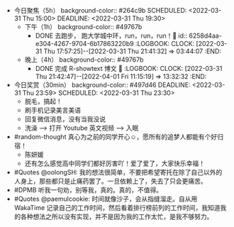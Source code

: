 - 今日聚焦（5h）
  background-color:: #264c9b
  SCHEDULED: <2022-03-31 Thu 15:00>
  DEADLINE: <2022-03-31 Thu 19:30>
	- 下午（1h）
	  background-color:: #49767b
		- DONE 去跑步， 跑大学城中环，run，run，run！🏃‍
		  id:: 6258d4aa-e304-4267-9704-6b17863220b9
		  :LOGBOOK:
		  CLOCK: [2022-03-31 Thu 17:57:25]--[2022-03-31 Thu 21:41:32] =>  03:44:07
		  :END:
	- 晚上（4h）
	  background-color:: #49767b
		- DONE 完成 R-showtext 博文 📃
		  :LOGBOOK:
		  CLOCK: [2022-03-31 Thu 21:42:47]--[2022-04-01 Fri 11:15:19] =>  13:32:32
		  :END:
- 今日奖赏（30min）
  background-color:: #497d46
  DEADLINE: <2022-03-31 Thu 23:59>
  SCHEDULED: <2022-03-31 Thu 23:30>
	- 脱毛，搞起！
	- 刷手机记录美言美语
	- 回复微信消息，没有当我没说
	- 洗澡 --> 打开 Youtube 英文视频 --> 入眠
- #random-thought 真心为之前的同学开心☺，愿所有的追梦人都能有个好归宿！
	- 陈妍媛
	- 还有怎么感觉高中同学们都好厉害吖！爱了爱了，大家快乐幸福！
- #Quotes @oolongSH: 我的想法很简单，不要把希望寄托在除了自己以外的人身上，那些都只是止痛药罢了。一旦依赖上了，失去了只会更痛苦。
- #DPMB 听我一句劝，别等我，真的。真的，不值得。
- #Quotes @paemulcookie: 时间就像沙子，会从指缝溜走。自从用 WakaTime 记录自己的工作时间，然后看着排行榜前列的工作时间，我知道我的各种想法之所以没有实现，并不是因为我的工作太忙，是我不够努力。